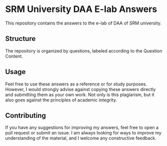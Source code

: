 # SRM University DAA E-lab Answers
This repository contains the answers to the e-lab of DAA of SRM university.

## Structure
The repository is organized by questions, labeled according to the Question Content.

## Usage
Feel free to use these answers as a reference or for study purposes. However, I would strongly advise against copying these answers directly and submitting them as your own work. Not only is this plagiarism, but it also goes against the principles of academic integrity.

## Contributing
If you have any suggestions for improving my answers, feel free to open a pull request or submit an issue. I am always looking for ways to improve my understanding of the material, and I welcome any constructive feedback.
